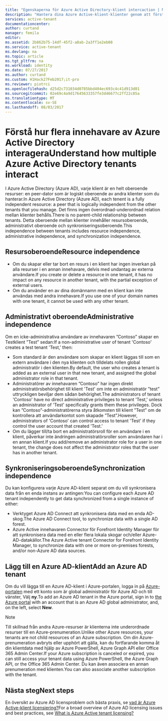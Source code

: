 ```yaml
---
title: "Egenskaperna för Azure Active Directory-klient intercaction | Microsoft Docs"
description: "Hantera dina Azure Active-klient-klienter genom att förstå klienterna som helt oberoende resurser"
services: active-tenant
documentationcenter: 
author: curtand
manager: femila
editor: 
ms.assetid: 2b862b75-14df-45f2-a8ab-2a3ff1e2eb08
ms.service: active-tenant
ms.devlang: na
ms.topic: article
ms.tgt_pltfrm: na
ms.workload: identity
ms.date: 07/27/2017
ms.author: curtand
ms.custom: H1Hack27Feb2017;it-pro
ms.reviewer: piotrci
ms.openlocfilehash: d25d2c731034d0785bbd404ec693c4c41d913d01
ms.sourcegitcommit: 02e69c4a9d17645633357fe3d46677c2ff22c85a
ms.translationtype: MT
ms.contentlocale: sv-SE
ms.lasthandoff: 08/03/2017
---
```

# <a name="understand-how-multiple-azure-active-directory-tenants-interact"></a><span data-ttu-id="86bca-103">Förstå hur flera innehavare av Azure Active Directory interagera</span><span class="sxs-lookup"><span data-stu-id="86bca-103">Understand how multiple Azure Active Directory tenants interact</span></span>

<span data-ttu-id="86bca-104">I Azure Active Directory (Azure AD), varje klient är en helt oberoende resurser: en peer-dator som är logiskt oberoende av andra klienter som du hanterar.</span><span class="sxs-lookup"><span data-stu-id="86bca-104">In Azure Active Directory (Azure AD), each tenent is a fully independent resource: a peer that is logically independent from the other tenants that you manage.</span></span> <span data-ttu-id="86bca-105">Det finns ingen överordnad-underordnad relation mellan klienter behålls.</span><span class="sxs-lookup"><span data-stu-id="86bca-105">There is no parent-child relationship between tenants.</span></span> <span data-ttu-id="86bca-106">Detta oberoende mellan klienter innehåller resursoberoende, administrativt oberoende och synkroniseringsoberoende.</span><span class="sxs-lookup"><span data-stu-id="86bca-106">This independence between tenants includes resource independence, administrative independence, and synchronization independence.</span></span>

## <a name="resource-independence"></a><span data-ttu-id="86bca-107">Resursoberoende</span><span class="sxs-lookup"><span data-stu-id="86bca-107">Resource independence</span></span>
* <span data-ttu-id="86bca-108">Om du skapar eller tar bort en resurs i en klient har ingen inverkan på alla resurser i en annan innehavare, delvis med undantag av externa användare.</span><span class="sxs-lookup"><span data-stu-id="86bca-108">If you create or delete a resource in one tenant, it has no impact on any resource in another tenant, with the partial exception of external users.</span></span> 
* <span data-ttu-id="86bca-109">Om du använder en av dina domännamn med en klient kan inte användas med andra innehavare.</span><span class="sxs-lookup"><span data-stu-id="86bca-109">If you use one of your domain names with one tenant, it cannot be used with any other tenant.</span></span>

## <a name="administrative-independence"></a><span data-ttu-id="86bca-110">Administrativt oberoende</span><span class="sxs-lookup"><span data-stu-id="86bca-110">Administrative independence</span></span>
<span data-ttu-id="86bca-111">Om en icke-administrativa användare av innehavaren ”Contoso” skapar en Testklient ”Test” sedan:</span><span class="sxs-lookup"><span data-stu-id="86bca-111">If a non-administrative user of tenant 'Contoso' creates a test tenant 'Test,' then:</span></span>

* <span data-ttu-id="86bca-112">Som standard är den användare som skapar en klient läggas till som en extern användare i den nya klienten och tilldelats rollen global administratör i den klienten.</span><span class="sxs-lookup"><span data-stu-id="86bca-112">By default, the user who creates a tenant is added as an external user in that new tenant, and assigned the global administrator role in that tenant.</span></span>
* <span data-ttu-id="86bca-113">Administratörer av innehavaren ”Contoso” har ingen direkt administratörsbehörighet till klient 'Test' om inte en administratör ”test” uttryckligen beviljar dem sådan behörighet.</span><span class="sxs-lookup"><span data-stu-id="86bca-113">The administrators of tenant 'Contoso' have no direct administrative privileges to tenant 'Test,' unless an administrator of 'Test' specifically grants them these privileges.</span></span> <span data-ttu-id="86bca-114">Dock kan ”Contoso”-administratörerna styra åtkomsten till klient ”Test” om de kontrollera att användarkontot som skapade ”Test”.</span><span class="sxs-lookup"><span data-stu-id="86bca-114">However, administrators of 'Contoso' can control access to tenant 'Test' if they control the user account that created 'Test.'</span></span>
* <span data-ttu-id="86bca-115">Om du lägger till/ta bort en administratörsroll för en användare i en klient, påverkar inte ändringen administratörsroller som användaren har i en annan klient.</span><span class="sxs-lookup"><span data-stu-id="86bca-115">If you add/remove an administrator role for a user in one tenant, the change does not affect the administrator roles that the user has in another tenant.</span></span>

## <a name="synchronization-independence"></a><span data-ttu-id="86bca-116">Synkroniseringsoberoende</span><span class="sxs-lookup"><span data-stu-id="86bca-116">Synchronization independence</span></span>
<span data-ttu-id="86bca-117">Du kan konfigurera varje Azure AD-klient separat om du vill synkronisera data från en enda instans av antingen:</span><span class="sxs-lookup"><span data-stu-id="86bca-117">You can configure each Azure AD tenant independently to get data synchronized from a single instance of either:</span></span>

* <span data-ttu-id="86bca-118">Verktyget Azure AD Connect att synkronisera data med en enda AD-skog.</span><span class="sxs-lookup"><span data-stu-id="86bca-118">The Azure AD Connect tool, to synchronize data with a single AD forest.</span></span>
* <span data-ttu-id="86bca-119">Azure Active innehavaren Connector för Forefront Identity Manager för att synkronisera data med en eller flera lokala skogar och/eller Azure-AD-datakällor.</span><span class="sxs-lookup"><span data-stu-id="86bca-119">The Azure Active tenant Connector for Forefront Identity Manager, to synchronize data with one or more on-premises forests, and/or non-Azure AD data sources.</span></span>

## <a name="add-an-azure-ad-tenant"></a><span data-ttu-id="86bca-120">Lägg till en Azure AD-klient</span><span class="sxs-lookup"><span data-stu-id="86bca-120">Add an Azure AD tenant</span></span>
<span data-ttu-id="86bca-121">Om du vill lägga till en Azure AD-klient i Azure-portalen, logga in på [Azure-portalen](https://portal.azure.com) med ett konto som är global administratör för Azure AD och till vänster, Välj **ny**.</span><span class="sxs-lookup"><span data-stu-id="86bca-121">To add an Azure AD tenant in the Azure portal, sign in to [the Azure portal](https://portal.azure.com) with an account that is an Azure AD global administrator, and, on the left, select **New**.</span></span>

> [!NOTE]
> <span data-ttu-id="86bca-122">Till skillnad från andra Azure-resurser är klienterna inte underordnade resurser till en Azure-prenumeration.</span><span class="sxs-lookup"><span data-stu-id="86bca-122">Unlike other Azure resources, your tenants are not child resources of an Azure subscription.</span></span> <span data-ttu-id="86bca-123">Om din Azure-prenumeration avbryts eller upphört att gälla, kan du fortfarande komma åt din klientdata med hjälp av Azure PowerShell, Azure Graph API eller Office 365 Admin Center.</span><span class="sxs-lookup"><span data-stu-id="86bca-123">If your Azure subscription is canceled or expired, you can still access your tenant data using Azure PowerShell, the Azure Graph API, or the Office 365 Admin Center.</span></span> <span data-ttu-id="86bca-124">Du kan även associera en annan prenumeration med klienten.</span><span class="sxs-lookup"><span data-stu-id="86bca-124">You can also associate another subscription with the tenant.</span></span>
>

## <a name="next-steps"></a><span data-ttu-id="86bca-125">Nästa steg</span><span class="sxs-lookup"><span data-stu-id="86bca-125">Next steps</span></span>
<span data-ttu-id="86bca-126">En översikt av Azure AD licensproblem och bästa praxis, se [vad är Azure Active-klient licensiering?](active-directory-licensing-whatis-azure-portal.md)</span><span class="sxs-lookup"><span data-stu-id="86bca-126">For a broad overview of Azure AD licensing issues and best practices, see [What is Azure Active tenant licensing?](active-directory-licensing-whatis-azure-portal.md)</span></span>
